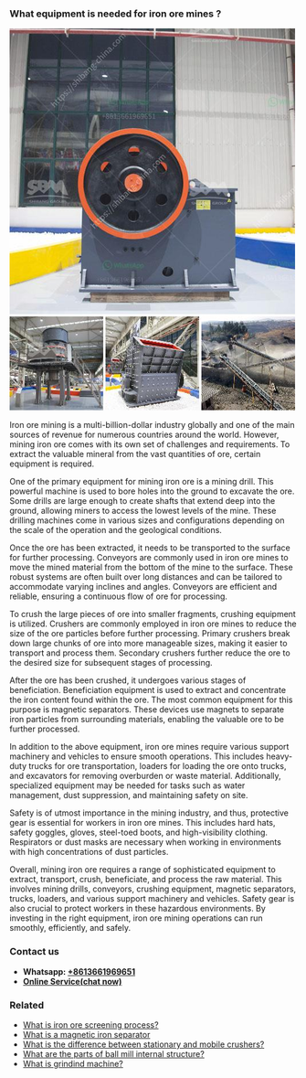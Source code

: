 <h3>What equipment is needed for iron ore mines ?</h3><img src='1701742548.jpg' alt=''><p>Iron ore mining is a multi-billion-dollar industry globally and one of the main sources of revenue for numerous countries around the world. However, mining iron ore comes with its own set of challenges and requirements. To extract the valuable mineral from the vast quantities of ore, certain equipment is required.</p><p>One of the primary equipment for mining iron ore is a mining drill. This powerful machine is used to bore holes into the ground to excavate the ore. Some drills are large enough to create shafts that extend deep into the ground, allowing miners to access the lowest levels of the mine. These drilling machines come in various sizes and configurations depending on the scale of the operation and the geological conditions.</p><p>Once the ore has been extracted, it needs to be transported to the surface for further processing. Conveyors are commonly used in iron ore mines to move the mined material from the bottom of the mine to the surface. These robust systems are often built over long distances and can be tailored to accommodate varying inclines and angles. Conveyors are efficient and reliable, ensuring a continuous flow of ore for processing.</p><p>To crush the large pieces of ore into smaller fragments, crushing equipment is utilized. Crushers are commonly employed in iron ore mines to reduce the size of the ore particles before further processing. Primary crushers break down large chunks of ore into more manageable sizes, making it easier to transport and process them. Secondary crushers further reduce the ore to the desired size for subsequent stages of processing.</p><p>After the ore has been crushed, it undergoes various stages of beneficiation. Beneficiation equipment is used to extract and concentrate the iron content found within the ore. The most common equipment for this purpose is magnetic separators. These devices use magnets to separate iron particles from surrounding materials, enabling the valuable ore to be further processed.</p><p>In addition to the above equipment, iron ore mines require various support machinery and vehicles to ensure smooth operations. This includes heavy-duty trucks for ore transportation, loaders for loading the ore onto trucks, and excavators for removing overburden or waste material. Additionally, specialized equipment may be needed for tasks such as water management, dust suppression, and maintaining safety on site.</p><p>Safety is of utmost importance in the mining industry, and thus, protective gear is essential for workers in iron ore mines. This includes hard hats, safety goggles, gloves, steel-toed boots, and high-visibility clothing. Respirators or dust masks are necessary when working in environments with high concentrations of dust particles.</p><p>Overall, mining iron ore requires a range of sophisticated equipment to extract, transport, crush, beneficiate, and process the raw material. This involves mining drills, conveyors, crushing equipment, magnetic separators, trucks, loaders, and various support machinery and vehicles. Safety gear is also crucial to protect workers in these hazardous environments. By investing in the right equipment, iron ore mining operations can run smoothly, efficiently, and safely.</p><h3>Contact us</h3><ul><li><strong>Whatsapp:&nbsp;<a href="https://wa.me/8613661969651">+8613661969651</a></strong></li><li><a href="https://swt.shibang-china.com/?git&amp;zhl&amp;What equipment is needed for iron ore mines "><strong>Online Service(chat now)</strong></a></li></ul><h3>Related</h3><ul><li><a href='What is iron ore screening process.md'>What is iron ore screening process?</a></li><li><a href='What is a magnetic iron separator.md'>What is a magnetic iron separator</a></li><li><a href='What is the difference between stationary and mobile crushers.md'>What is the difference between stationary and mobile crushers?</a></li><li><a href='What are the parts of ball mill internal structure.md'>What are the parts of ball mill internal structure?</a></li><li><a href='What is grindind machine.md'>What is grindind machine?</a></li></ul>